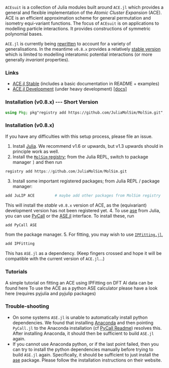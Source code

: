 

`ACEsuit` is a collection of Julia modules built around `ACE.jl` which provides a general and flexible implementation of the *Atomic Cluster Expansion* (ACE). ACE is an efficient approximation scheme for general permutation and isometry equi-variant functions. The focus of `ACEsuit` is on applications to modelling particle interactions. It provides constructions of symmetric polynomial bases.

`ACE.jl` is currently being [rewritten](https://github.com/ACEsuit/ACE.jl) to account for a variety of generalisations. In the meantime `v0.8.x` provides a relatively [stable version](https://github.com/ACEsuit/ACE.jl/tree/dev-v0.8.x) which is limited to modelling interatomic potential interactions (or more generally *invariant* properties).

### Links

* [ACE.jl Stable](https://github.com/ACEsuit/ACE.jl/tree/dev-v0.8.x) (includes a basic documentation in README + examples)
* [ACE.jl Development](https://github.com/ACEsuit/ACE.jl) (under heavy development) [[docs]](https://acesuit.github.io/ACE.jl/dev/)

### Installation (v0.8.x) --- Short Version

```julia
using Pkg; pkg"registry add https://github.com/JuliaMolSim/MolSim.git"; pkg"add JuLIP ACE PyCall ASE IPFitting"
```

### Installation (v0.8.x)

If you have any difficulties with this setup process, please file an issue.

1. Install [Julia](https://julialang.org). We recommend v1.6 or upwards, but v1.3 upwards should in principle work as well.
2. Install the [`MolSim` registry](https://github.com/JuliaMolSim/MolSim); from the Julia REPL, switch to package manager `]` and then run
```julia
registry add https://github.com/JuliaMolSim/MolSim.git
```
3. Install some important registered packages; from Julia REPL / package manager:
```julia
add JuLIP ACE         # maybe add other packages from MolSim registry
```
This will install the *stable* `v0.8.x` version of ACE, as the (equivariant) development version has not been registered yet.
4. To use [ase](https://wiki.fysik.dtu.dk/ase/) from Julia, you can use [PyCall](https://github.com/JuliaPy/PyCall.jl) or the [ASE.jl](https://github.com/JuliaMolSim/ASE.jl) interface. To install these, run
```julia
add PyCall ASE
```
from the package manager.
5. For fitting, you may wish to use [`IPFitting.jl`](https://github.com/cortner/IPFitting.jl),
```julia
add IPFitting
```
This has `ASE.jl` as a dependency. (Keep fingers crossed and hope it will be compatible with the current version of `ACE.jl`...)

### Tutorials

A simple tutorial on fitting an ACE using IPFitting on DFT Al data can be found here
To use the ACE as a python ASE calculator please have a look here (requires pyjulia and pyjulip packages)

### Trouble-shooting

* On some systems `ASE.jl` is unable to automatically install python dependencies. We found that installing [Anaconda](https://anaconda.org) and then pointing `PyCall.jl` to the Anaconda installation (cf [PyCall Readme](https://github.com/JuliaPy/PyCall.jl)) resolves this. After installing Anaconda, it should then be sufficient to build `ASE.jl` again.
* If you cannot use Anaconda python, or if the last point failed, then you can try to install the python dependencies manually before trying to build `ASE.jl` again. Specifically, it should be sufficient to just install the [ase](https://wiki.fysik.dtu.dk/ase/) package. Please follow the installation instructions on their website.
